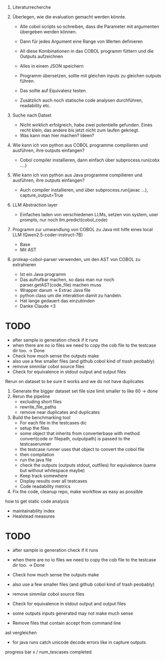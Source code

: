 1. Literaturrecherche
2. Überlegen, wie die evaluation gemacht werden könnte.
    - Alle cobol scripts so schreiben, dass die Parameter mit argumenten übergeben werden können.
    - Dann für jedes Argument eine Range von Werten definieren
    - All diese Kombinationen in das COBOL programm füttern und die Outputs aufzeichnen
    - Alles in einem JSON speichern
    - Programm übersetzen, sollte mit gleichen inputs zu gleichen outputs führen.
    - Das sollte auf Equivalenz testen

    - Zusätzlich auch noch statische code analysen durchführen, readability etc.

3. Suche nach Datset
    - Nicht wirklich erfolgreich, habe zwei potentielle gefunden. Eines recht klein, das andere bis jetzt nicht zum laufen gekriegt.
    - Was kann man hier machen? Ideen?

4. Wie kann ich von python aus COBOL programme compilieren und ausführen, ihre outputs einfangen?
    - Cobol compiler installieren, dann einfach über subprocess.run(cobx ....)
5. Wie kann ich von python aus Java programme compilieren und ausführen, ihre outputs einfangen?
    - Auch compiler installieren, und über subprocess.run(javac ...), capture_output=True

6. LLM Abstraction layer
    - Einfaches laden von verschiedenen LLMs, setzen von system, user prompts, nur noch llm.predict(cobol_code)

7. Programm zur umwandlung von COBOL zu Java mit hilfe eines local LLM (Qwen2.5-coder-instruct-7B)
    - Base
    - Mit AST

8. proleap-cobol-parser verwenden, um den AST von COBOL zu extrahieren
    - Ist ein Java programm
    - Das aufrufbar machen, so dass man nur noch parser.getAST(code_file) machen muss
    - Wrapper darum -> Extrac Java file
    - python class um die interaktion damit zu handeln.
    - Hat lange gedauert das einzubinden
    - Danke Claude <3



# TODO
- after sample io generation check if it runs
- when there are no io files we need to copy the cob file to the testcase dir too. -> Done
- Check how much sense the outputs make
- also use a few smaller files (and github cobol kind of trash peobably)
- remove simmilar cobol source files 
- Check for equivalence in stdout output and output files

Rerun on dataset to be sure it works and we do not have duplicates


1. Generate the bigger dataset set file size limit smaller to like 60 -> done
2. Rerun the pipeline
    - excluding short files
    - rewrite_file_paths
    - remove near duplicates and duplicates
3. Build the benchmarking tool
    - For each file in the testcases dic
    - setup the files
    - some object that inherits from converterbase with method convert(code or filepath, outputpath) is passed to the testcaserunner
    - the testcase runner uses that object to convert the cobol file
    - then compilation
    - run the java file
    - check the outputs (outputs stdout, outfiles) for equivalence (same but without whitespace maybe)
    - Keep track somewhere
    - Display results over all testcases
    - Code readability metrics
4. Fix the code, cleanup repo, make workflow as easy as possible



how to get static code analysis 
- maintainability index
- Healstead measures


# TODO
- after sample io generation check if it runs
- when there are no io files we need to copy the cob file to the testcase dir too. -> Done
- Check how much sense the outputs make
- also use a few smaller files (and github cobol kind of trash peobably)
- remove simmilar cobol source files 
- Check for equivalence in stdout output and output files

- some outputs inputs generated may not make much sense
- Remove files that contain accept from command line

ast vergleichen


- for java runs catch unicode decode errors like in capture outputs



progress bar x / num_tescases completed